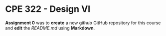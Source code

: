 # CPE 322 - Design VI

**Assignment 0** was to **create** a new ~~github~~ GitHub repository for this course and **edit** the *README.md* using **Markdown**. 
